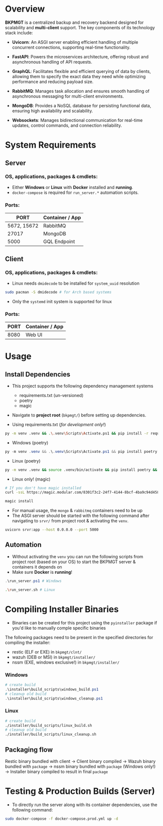 # Overview
**BKPMGT** is a centralized backup and recovery backend designed for scalability and **multi-client** support. The key components of its technology stack include:

- **Uvicorn**: An ASGI server enabling efficient handling of multiple concurrent connections, supporting real-time functionality.

- **FastAPI**: Powers the microservices architecture, offering robust and asynchronous handling of API requests.

- **GraphQL**: Facilitates flexible and efficient querying of data by clients, allowing them to specify the exact data they need while optimizing performance and reducing payload size.

- **RabbitMQ**: Manages task allocation and ensures smooth handling of asynchronous messaging for multi-client environments.

- **MongoDB**: Provides a NoSQL database for persisting functional data, ensuring high availability and scalability.

- **Websockets**: Manages bidirectional communication for real-time updates, control commands, and connection reliability.
# System Requirements
## Server
### OS, applications, packages & cmdlets:
- Either **Windows** or **Linux** with **Docker** installed and **running**.
- `docker-compose` is required for `run_server.*` automation scripts.
### Ports:
|PORT|Container / App|
|-|-|
|5672, 15672|RabbitMQ|
|27017|MongoDB|
|5000|GQL Endpoint|
## Client
### OS, applications, packages & cmdlets:
- Linux needs `dmidecode` to be installed for `system_uuid` resolution
```bash
sudo pacman -S dmidecode # for Arch based systems
```
- Only the `systemd` init system is supported for linux
### Ports:
|PORT|Container / App|
|-|-|
|8080|Web UI|
# Usage
## Install Dependencies
- This project supports the following dependency management systems
    - requirements.txt (un-versioned)
    - poetry
    - magic

- Navigate to **project root** (`bkpmgt/`) before setting up dependencies.

- Using requirements.txt (*for development only!*)
```bash
py -m venv .venv && .\.venv\Scripts\Activate.ps1 && pip install -r requirements.txt
```
- Windows (poetry)
```powershell
py -m venv .venv && .\.venv\Scripts\Activate.ps1 && pip install poetry && poetry install
```
- Linux (poetry)
```bash
py -m venv .venv && source .venv/bin/activate && pip install poetry && poetry install
```
- Linux only! (magic)
```bash
# If you don't have magic installed
curl -ssL https://magic.modular.com/8301f3c2-24f7-4144-8bcf-4ba9c94d4588 | bash # as magic isn't a pypi package

magic install
```

- For manual usage, the `mongo` & `rabbitmq` containers need to be up
- The ASGI server should be started with the following command after navigating to `srvr/` from project root & activating the `venv`.
```bash
uvicorn srvr:app --host 0.0.0.0 --port 5000
```
## Automation
- Without activating the `venv` you can run the following scripts from project root (based on your OS) to start the BKPMGT server & containers it depends on
- Make sure **Docker** is **running**!
```powershell
.\run_server.ps1 # Windows
```

```bash
.\run_server.sh # Linux
```
# Compiling Installer Binaries
- Binaries can be created for this project using the `pyinstaller` package if you'd like to manually comple specific binaries

The following packages need to be present in the specified directories for compiling the installer:
- restic (ELF or EXE) in `bkpmgt/clnt/`
- wazuh (DEB or MSI) in `bkpmgt/installer/`
- nssm (EXE, windows exclusive!) in `bkpmgt/installer/`

### Windows
```powershell
# create build
.\installer\build_scripts\windows_build.ps1
# cleanup old build
.\installer\build_scripts\windows_cleanup.ps1
```
### Linux
```bash
# create build
./installer/build_scripts/linux_build.sh
# cleanup old build
./installer/build_scripts/linux_cleanup.sh
```

## Packaging flow
Restic binary bundled with client → Client binary compiled → Wazuh binary bundled with `package` → nssm binary bundled with `package` (Windows only!) → Installer binary compiled to result in final `package`

# Testing & Production Builds (Server)
- To directly run the server along with its container dependencies, use the following command:
```bash
sudo docker-compose -f docker-compose.prod.yml up -d
```